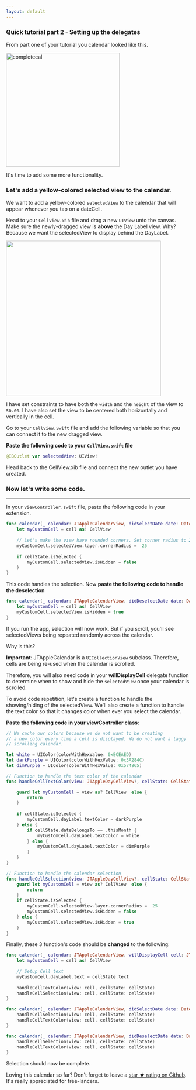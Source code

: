 ```yaml
---
layout: default
---
```



### Quick tutorial part 2 - Setting up the delegates

From part one of your tutorial you calendar looked like this.

<img width="311" alt="completecal" src="https://cloud.githubusercontent.com/assets/2439146/19029087/ad30b7ac-88f7-11e6-9ae5-b9d0ac5c837b.png">

It's time to add some more functionality.

### Let's add a yellow-colored selected view to the calendar.

We want to add a yellow-colored `selectedView` to the calendar that will appear whenever you tap on a dateCell.

Head to your `CellView.xib` file and drag a new `UIView` unto the canvas. Make sure the newly-dragged view is **above** the Day Label view. Why? Because we want the selectedView to display behind the DayLabel.

<img width="424" src="https://cloud.githubusercontent.com/assets/2439146/19415251/bafe16ea-931f-11e6-9fd7-6837fc932cc4.png">

I have set constraints to have both the `width` and the `height` of the view to `50.00`. I have also set the view to be centered both horizontally and vertically in the cell.

Go to your `CellView.Swift` file and add the following variable so that you can connect it to the new dragged view.

**Paste the following code to your `CellView.swift` file**

```swift
@IBOutlet var selectedView: UIView!
```

Head back to the CellView.xib file and connect the new outlet you have created.

### Now let's write some code.
___

In your `ViewController.swift` file, paste the following code in your extension.

```swift
func calendar(_ calendar: JTAppleCalendarView, didSelectDate date: Date, cell: JTAppleDayCellView?, cellState: CellState) {
    let myCustomCell = cell as! CellView
    
    // Let's make the view have rounded corners. Set corner radius to 25
    myCustomCell.selectedView.layer.cornerRadius =  25
    
    if cellState.isSelected {
        myCustomCell.selectedView.isHidden = false
    }
}
```

This code handles the selection. Now **paste the following code to handle the deselection**

```swift
func calendar(_ calendar: JTAppleCalendarView, didDeselectDate date: Date, cell: JTAppleDayCellView?, cellState: CellState) {
    let myCustomCell = cell as! CellView
    myCustomCell.selectedView.isHidden = true
}
```

If you run the app, selection will now work. But if you scroll, you'll see selectedViews being repeated randomly across the calendar.

Why is this?

**Important**: JTAppleCalendar is a `UICollectionView` subclass. Therefore, cells are being re-used when the calendar is scrolled. 

Therefore, you will also need code in your **willDisplayCell** delegate function to determine when to show and hide the `selectedView` once your calendar is scrolled.

To avoid code repetition, let's create a function to handle the showing/hiding of the selectedView. We'll also create a function to handle the text color so that it changes color when ever you select the calendar.

**Paste the following code in your viewController class**:

```swift
// We cache our colors because we do not want to be creating
// a new color every time a cell is displayed. We do not want a laggy
// scrolling calendar.

let white = UIColor(colorWithHexValue: 0xECEAED)
let darkPurple = UIColor(colorWithHexValue: 0x3A284C)
let dimPurple = UIColor(colorWithHexValue: 0x574865)
```

```swift
// Function to handle the text color of the calendar
func handleCellTextColor(view: JTAppleDayCellView?, cellState: CellState) {

	guard let myCustomCell = view as? CellView  else {
		return
	}
    
    if cellState.isSelected {
        myCustomCell.dayLabel.textColor = darkPurple
    } else {
        if cellState.dateBelongsTo == .thisMonth {
            myCustomCell.dayLabel.textColor = white
        } else {
            myCustomCell.dayLabel.textColor = dimPurple
        }
    }
}

// Function to handle the calendar selection
func handleCellSelection(view: JTAppleDayCellView?, cellState: CellState) {
    guard let myCustomCell = view as? CellView  else {
        return
    }
    if cellState.isSelected {
        myCustomCell.selectedView.layer.cornerRadius =  25
        myCustomCell.selectedView.isHidden = false
    } else {
        myCustomCell.selectedView.isHidden = true
    }
}
```

Finally, these 3 function's code should be **changed** to the following:

```swift
func calendar(_ calendar: JTAppleCalendarView, willDisplayCell cell: JTAppleDayCellView, date: Date, cellState: CellState) {
    let myCustomCell = cell as! CellView
    
    // Setup Cell text
    myCustomCell.dayLabel.text = cellState.text
    
    handleCellTextColor(view: cell, cellState: cellState)
    handleCellSelection(view: cell, cellState: cellState)
}

func calendar(_ calendar: JTAppleCalendarView, didSelectDate date: Date, cell: JTAppleDayCellView?, cellState: CellState) {
    handleCellSelection(view: cell, cellState: cellState)
    handleCellTextColor(view: cell, cellState: cellState)
}

func calendar(_ calendar: JTAppleCalendarView, didDeselectDate date: Date, cell: JTAppleDayCellView?, cellState: CellState) {
    handleCellSelection(view: cell, cellState: cellState)
    handleCellTextColor(view: cell, cellState: cellState)
}
```

Selection should now be complete.

Loving this calendar so far? Don't forget to leave a [star ★ rating on Github](https://github.com/patchthecode/JTAppleCalendar). It's really appreciated for free-lancers.
